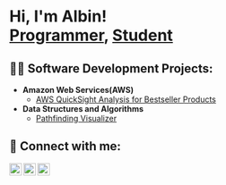<h1>Hi, I'm Albin! <br/><a href="https://github.com/AlbinJohns">Programmer</a>, <a href="https://www.linkedin.com/in/albin-johns/">Student</a></h1>

<h2>👨‍💻 Software Development Projects:</h2>

- <b>Amazon Web Services(AWS)</b>
  - [AWS QuickSight Analysis for Bestseller Products](https://github.com/AlbinJohns/AWS-QuickSight-Project)
- <b>Data Structures and Algorithms</b>
  - [Pathfinding Visualizer](https://github.com/AlbinJohns/albinjohns.github.io/tree/master/Pathfinder)

<h2> 🤳 Connect with me:</h2>

[<img align="left" alt="JoshMadakor | Twitter" width="22px" src="https://i.imgur.com/FmYWhQF.png" />][X]
[<img align="left" alt="JoshMadakor | LinkedIn" width="22px" src="https://cdn.jsdelivr.net/npm/simple-icons@v3/icons/linkedin.svg" />][linkedin]
[<img align="left" alt="JoshMadakor | Instagram" width="22px" src="https://cdn.jsdelivr.net/npm/simple-icons@v3/icons/instagram.svg" />][instagram]

[X]: https://twitter.com/johns_albin
[instagram]: https://www.instagram.com/albin.johns/
[linkedin]: https://www.linkedin.com/in/albin-johns/
